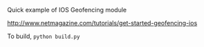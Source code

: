 Quick example of IOS Geofencing module

http://www.netmagazine.com/tutorials/get-started-geofencing-ios

To build, `python build.py`
